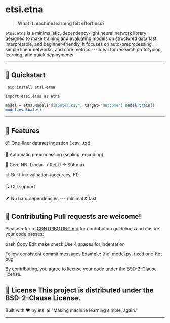 # etsi.etna

> **What if machine learning felt effortless?**

`etsi.etna` is a minimalistic, dependency-light neural network library
designed to make training and evaluating models on structured data fast,
interpretable, and beginner-friendly. It focuses on auto-preprocessing,
simple linear networks, and core metrics --- ideal for research
prototyping, learning, and quick deployments.

------------------------------------------------------------------------

## 🚀 Quickstart

```bash
 pip install etsi-etna
```

```bash 
import etsi.etna as etna

model = etna.Model("diabetes.csv", target="Outcome") model.train()
model.evaluate()
```
------------------------------------------------------------------------

## 🔮 Features

📦 One-liner dataset ingestion (.csv, .txt)

🧼 Automatic preprocessing (scaling, encoding)

🧠 Core NN: Linear → ReLU → Softmax

📊 Built-in evaluation (accuracy, F1)

🔍 CLI support

🪶 No hard dependencies --- minimal & fast

## 🤝 Contributing Pull requests are welcome!

Please refer to [CONTRIBUTING.md](https://github.com/etsi-ai/etna/blob/main/CONTRIBUTING.md) for contribution guidelines and ensure
your code passes:

bash Copy Edit make check Use 4 spaces for indentation

Follow consistent commit messages Example: \[fix\] model.py: fixed
one-hot bug

By contributing, you agree to license your code under the BSD-2-Clause
license.

## 📄 License This project is distributed under the BSD-2-Clause License.

Built with ❤️ by etsi.ai "Making machine learning simple, again."


------------------------------------------------------------------------

